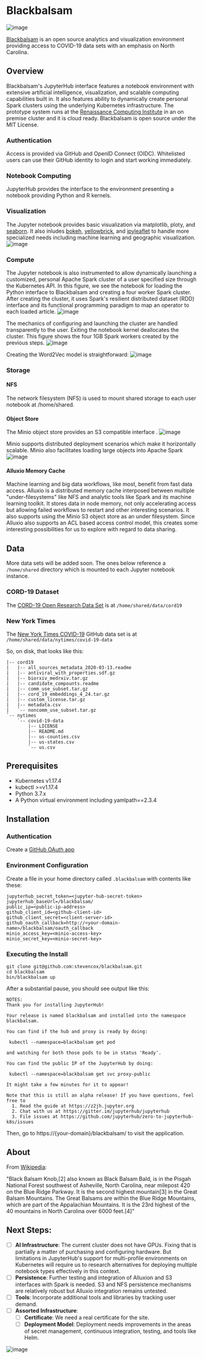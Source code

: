 # Blackbalsam

![image](https://user-images.githubusercontent.com/306971/80292483-05426b00-8725-11ea-9ab3-0686c8a6c76a.png)

[Blackbalsam](https://blackbalsam.renci.org/blackbalsam/hub/login) is an open source analytics and visualization environment providing access to COVID-19 data sets with an emphasis on North Carolina.

## Overview

Blackbalsam's JupyterHub interface features a notebook environment with extensive artificial intelligence, visualization, and scalable computing capabilities built in. It also features ability to dynamically create personal Spark clusters using the underlying Kubernetes infrastructure. The prototype system runs at the [Renaissance Computing Institute](https://renci.org/) in an on premise cluster and it is cloud ready. Blackbalsam is open source under the MIT License.

### Authentication
Access is provided via GitHub and OpenID Connect (OIDC). Whitelisted users can use their GitHub identity to login and start working immediately.

### Notebook Computing
JupyterHub provides the interface to the environment presenting a notebook providing Python and R kernels.

### Visualization
The Jupyter notebook provides basic visualization via matplotlib, ploty, and [seaborn](https://seaborn.pydata.org/). It also inludes [bokeh](https://docs.bokeh.org/en/latest/index.html), [yellowbrick](https://www.scikit-yb.org/en/latest/), and [ipyleaflet](https://github.com/jupyter-widgets/ipyleaflet) to handle more specialized needs including machine learning and geographic visualization.
![image](https://user-images.githubusercontent.com/306971/80293212-91579100-872b-11ea-9fe3-d8bd00414794.png)

### Compute
The Jupyter notebook is also instrumented to allow dynamically launching a customized, personal Apache Spark cluster of a user specified size through the Kubernetes API. In this figure, we see the notebook for loading the Python interface to Blackbalsam and creating a four worker Spark cluster. After creating the cluster, it uses Spark's resilient distributed dataset (RDD) interface and its functional programming paradigm to map an operator to each loaded article.
![image](https://user-images.githubusercontent.com/306971/80293315-60c42700-872c-11ea-8b29-6a954bc54e80.png)

The mechanics of configuring and launching the cluster are handled transparently to the user. Exiting the notebook kernel deallocates the cluster. This figure shows the four 1GB Spark workers created by the previous steps.
![image](https://user-images.githubusercontent.com/306971/80293355-ae409400-872c-11ea-94d7-73b50e67bf7a.png)

Creating the Word2Vec model is straightforward:
![image](https://user-images.githubusercontent.com/306971/80293487-c664e300-872d-11ea-809f-454cdb1c395e.png)

### Storage
#### NFS
The network filesystem (NFS) is used to mount shared storage to each user notebook at /home/shared.

#### Object Store
The Minio object store provides an S3 compatible interface .
![image](https://user-images.githubusercontent.com/306971/80293124-8e0fd580-872a-11ea-8643-1bfbd0978368.png)

Minio supports distributed deployment scenarios which make it horizontally scalable. Minio also facilitates loading large objects into Apache Spark
![image](https://user-images.githubusercontent.com/306971/80295919-0a171700-8745-11ea-8060-d32d2fe71468.png)

#### Alluxio Memory Cache
Machine learning and big data workflows, like most, benefit from fast data access. Alluxio is a distributed memory cache interposed between multiple "under-filesystems" like NFS and analytic tools like Spark and its machine learning toolkit. It stores data in node memory, not only accelerating access but allowing failed workflows to restart and other interesting scenarios. It also supports using the Minio S3 object store as an under filesystem. Since Alluxio also supports an ACL based access control model, this creates some interesting possibilities for us to explore with regard to data sharing.

## Data 

More data sets will be added soon. The ones below reference a `/home/shared` directory which is mounted to each Jupyter notebook instance.

### CORD-19 Dataset
The [CORD-19 Open Research Data Set](https://www.semanticscholar.org/cord19/download) is at `/home/shared/data/cord19`

### New York Times
The [New York Times COVID-19](https://github.com/nytimes/covid-19-data) GitHub data set is at `/home/shared/data/nytimes/covid-19-data`

So, on disk, that looks like this:
```
|-- cord19
|   |-- all_sources_metadata_2020-03-13.readme
|   |-- antiviral_with_properties.sdf.gz
|   |-- biorxiv_medrxiv.tar.gz
|   |-- candidate_compounts.readme
|   |-- comm_use_subset.tar.gz
|   |-- cord_19_embeddings_4_24.tar.gz
|   |-- custom_license.tar.gz
|   |-- metadata.csv
|   `-- noncomm_use_subset.tar.gz
`-- nytimes
    `-- covid-19-data
        |-- LICENSE
        |-- README.md
        |-- us-counties.csv
        |-- us-states.csv
        `-- us.csv

```
## Prerequisites

* Kubernetes v1.17.4
* kubectl >=v1.17.4
* Python 3.7.x
* A Python virtual environment including yamlpath==2.3.4

## Installation

### Authentication

Create a [GitHub OAuth app](https://developer.github.com/apps/building-oauth-apps/)

### Environment Configuration

Create a file in your home directory called `.blackbalsam` with contents like these:
```
jupyterhub_secret_token=<jupyter-hub-secret-token> 
jupyterhub_baseUrl=/blackbalsam/                  
public_ip=<public-ip-address>                    
github_client_id=<github-client-id>               
github_client_secret=<client-server-id>
github_oauth_callback=http://<your-domain-name>/blackbalsam/oauth_callback 
minio_access_key=<minio-access-key>
minio_secret_key=<minio-secret-key>   
```
### Executing the Install
```
git clone git@github.com:stevencox/blackbalsam.git
cd blackbalsam
bin/blackbalsam up
```

After a substantial pause, you should see output like this:
```
NOTES:
Thank you for installing JupyterHub!

Your release is named blackbalsam and installed into the namespace blackbalsam.

You can find if the hub and proxy is ready by doing:

 kubectl --namespace=blackbalsam get pod

and watching for both those pods to be in status 'Ready'.

You can find the public IP of the JupyterHub by doing:

 kubectl --namespace=blackbalsam get svc proxy-public

It might take a few minutes for it to appear!

Note that this is still an alpha release! If you have questions, feel free to
  1. Read the guide at https://z2jh.jupyter.org
  2. Chat with us at https://gitter.im/jupyterhub/jupyterhub
  3. File issues at https://github.com/jupyterhub/zero-to-jupyterhub-k8s/issues
```
Then, go to https://{your-domain}/blackbalsam/ to visit the application.

## About

From [Wikipedia](https://en.wikipedia.org/wiki/Black_Balsam_Knob):

"Black Balsam Knob,[2] also known as Black Balsam Bald, is in the Pisgah National Forest southwest of Asheville, North Carolina, near milepost 420 on the Blue Ridge Parkway. It is the second highest mountain[3] in the Great Balsam Mountains. The Great Balsams are within the Blue Ridge Mountains, which are part of the Appalachian Mountains. It is the 23rd highest of the 40 mountains in North Carolina over 6000 feet.[4]"

## Next Steps:

* [ ] **AI Infrastructure**: The current cluster does not have GPUs. Fixing that is partially a matter of purchasing and configuring hardware. But limitations in JupyterHub's support for multi-profile environments on Kubernetes will require us to research alternatives for deploying multiple notebook types effectively in this context.
* [ ] **Persistence**: Further testing and integration of Alluxion and S3 interfaces with Spark is needed. S3 and NFS persistence mechanisms are relatively robust but Alluxio integration remains untested.
* [ ] **Tools**: Incorporate additional tools and libraries by tracking user demand.
* [ ] **Assorted Infrastructure**:
  * [ ] **Certificate**: We need a real certificate for the site.
  * [ ] **Deployment Model**: Deployment needs improvements in the areas of secret management, continuous integration, testing, and tools like Helm.

![image](https://user-images.githubusercontent.com/306971/80296143-80684900-8746-11ea-9ad7-e2dc69d6d71f.png)

